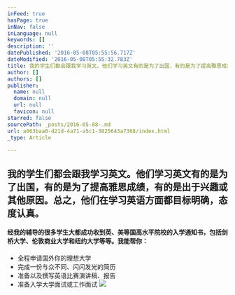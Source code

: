 ```yaml
---
inFeed: true
hasPage: true
inNav: false
inLanguage: null
keywords: []
description: ''
datePublished: '2016-05-08T05:55:56.717Z'
dateModified: '2016-05-08T05:55:32.783Z'
title: 我的学生们都会跟我学习英文。他们学习英文有的是为了出国，有的是为了提高雅思成绩，有的是出于兴趣或其他原因。总之，他们在学习英语方面都目标明确，态度认真。
author: []
authors: []
publisher:
  name: null
  domain: null
  url: null
  favicon: null
starred: false
sourcePath: _posts/2016-05-08-.md
url: a063baa0-d21d-4a71-a5c1-3825643a7368/index.html
_type: Article

---
```

## 我的学生们都会跟我学习英文。他们学习英文有的是为了出国，有的是为了提高雅思成绩，有的是出于兴趣或其他原因。总之，他们在学习英语方面都目标明确，态度认真。

#### 经我的辅导的很多学生大都成功收到英、美等国高水平院校的入学通知书，包括剑桥大学、伦敦商业大学和纽约大学等等。我能帮你：

* 全程申请国外你的理想大学
* 完成一份与众不同、闪闪发光的简历
* 准备以及撰写英语比赛演讲稿、报告
* 准备入学大学面试或工作面试
![](https://the-grid-user-content.s3-us-west-2.amazonaws.com/c01cd3f4-bda7-4a7b-8577-7e592f3601fb.jpg)
